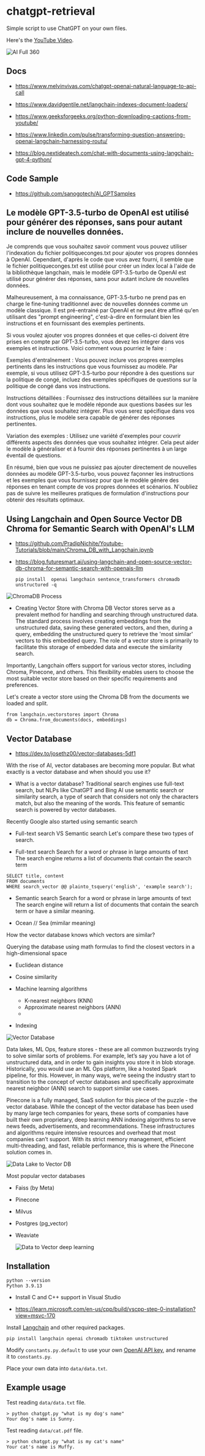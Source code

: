 # chatgpt-retrieval

Simple script to use ChatGPT on your own files.

Here's the [YouTube Video](https://youtu.be/9AXP7tCI9PI).

![AI  Full 360](https://github.com/sanogotech/chatgpt-retrieval/blob/main/images/AIfullcompenent.jpg)

## Docs

- https://www.melvinvivas.com/chatgpt-openai-natural-language-to-api-call

- https://www.davidgentile.net/langchain-indexes-document-loaders/

- https://www.geeksforgeeks.org/python-downloading-captions-from-youtube/

- https://www.linkedin.com/pulse/transforming-question-answering-openai-langchain-harnessing-routu/

- https://blog.nextideatech.com/chat-with-documents-using-langchain-gpt-4-python/

##  Code Sample

- https://github.com/sanogotech/AI_GPTSamples
  
##   Le modèle GPT-3.5-turbo de OpenAI est utilisé pour générer des réponses, sans pour autant inclure de nouvelles données.


Je comprends que vous souhaitez savoir comment vous pouvez utiliser l'indexation du fichier politiqueconges.txt pour ajouter vos propres données à OpenAI. Cependant, d'après le code que vous avez fourni, il semble que le fichier politiqueconges.txt est utilisé pour créer un index local à l'aide de la bibliothèque langchain, mais le modèle GPT-3.5-turbo de OpenAI est utilisé pour générer des réponses, sans pour autant inclure de nouvelles données.

Malheureusement, à ma connaissance, GPT-3.5-turbo ne prend pas en charge le fine-tuning traditionnel avec de nouvelles données comme un modèle classique. Il est pré-entrainé par OpenAI et ne peut être affiné qu'en utilisant des "prompt engineering", c'est-à-dire en formulant bien les instructions et en fournissant des exemples pertinents.

Si vous voulez ajouter vos propres données et que celles-ci doivent être prises en compte par GPT-3.5-turbo, vous devez les intégrer dans vos exemples et instructions. Voici comment vous pourriez le faire :

Exemples d'entraînement : Vous pouvez inclure vos propres exemples pertinents dans les instructions que vous fournissez au modèle. Par exemple, si vous utilisez GPT-3.5-turbo pour répondre à des questions sur la politique de congé, incluez des exemples spécifiques de questions sur la politique de congé dans vos instructions.

Instructions détaillées : Fournissez des instructions détaillées sur la manière dont vous souhaitez que le modèle réponde aux questions basées sur les données que vous souhaitez intégrer. Plus vous serez spécifique dans vos instructions, plus le modèle sera capable de générer des réponses pertinentes.

Variation des exemples : Utilisez une variété d'exemples pour couvrir différents aspects des données que vous souhaitez intégrer. Cela peut aider le modèle à généraliser et à fournir des réponses pertinentes à un large éventail de questions.

En résumé, bien que vous ne puissiez pas ajouter directement de nouvelles données au modèle GPT-3.5-turbo, vous pouvez façonner les instructions et les exemples que vous fournissez pour que le modèle génère des réponses en tenant compte de vos propres données et scénarios. N'oubliez pas de suivre les meilleures pratiques de formulation d'instructions pour obtenir des résultats optimaux.

## Using Langchain and Open Source Vector DB Chroma for Semantic Search with OpenAI's LLM

* https://github.com/PradipNichite/Youtube-Tutorials/blob/main/Chroma_DB_with_Langchain.ipynb

* https://blog.futuresmart.ai/using-langchain-and-open-source-vector-db-chroma-for-semantic-search-with-openais-llm
  
  ```
  pip install  openai langchain sentence_transformers chromadb unstructured -q
   ```

![ChromaDB Process](https://github.com/sanogotech/chatgpt-retrieval/blob/main/images/chromadbLLM.png)

* Creating Vector Store with Chroma DB
Vector stores serve as a prevalent method for handling and searching through unstructured data. The standard process involves creating embeddings from the unstructured data, saving these generated vectors, and then, during a query, embedding the unstructured query to retrieve the 'most similar' vectors to this embedded query. The role of a vector store is primarily to facilitate this storage of embedded data and execute the similarity search.

Importantly, Langchain offers support for various vector stores, including Chroma, Pinecone, and others. This flexibility enables users to choose the most suitable vector store based on their specific requirements and preferences.

Let's create a vector store using the Chroma DB from the documents we loaded and split.


  ```
from langchain.vectorstores import Chroma
db = Chroma.from_documents(docs, embeddings)
  ```

## Vector Database

* https://dev.to/josethz00/vector-databases-5df1
  
With the rise of AI, vector databases are becoming more popular. But what exactly is a vector database and when should you use it?

* What is a vector database?
Traditional search engines use full-text search, but NLPs like ChatGPT and Bing AI use semantic search or similarity search, a type of search that considers not only the characters match, but also the meaning of the words. This feature of semantic search is powered by vector databases.

 Recently Google also started using semantic search
 

* Full-text search VS Semantic search
Let's compare these two types of search.

- Full-text search
Search for a word or phrase in large amounts of text
The search engine returns a list of documents that contain the search term

```
SELECT title, content
FROM documents
WHERE search_vector @@ plainto_tsquery('english', 'example search');

```

- Semantic search
Search for a word or phrase in large amounts of text
The search engine will return a list of documents that contain the search term or have a similar meaning.

*  Ocean // Sea (mimilar meaning)
  
How the vector database knows which vectors are similar?

Querying the database using math formulas to find the closest vectors in a high-dimensional space

* Euclidean distance
* Cosine similarity

* Machine learning algorithms

  - K-nearest neighbors (KNN)
  - Approximate nearest neighbors (ANN)
  -
* Indexing

![Vector  Database](https://github.com/sanogotech/chatgpt-retrieval/blob/main/images/vectorDatabase.png)


Data lakes, ML Ops, feature stores - these are all common buzzwords trying to solve similar sorts of problems. For example, let’s say you have a lot of unstructured data, and in order to gain insights you store it in blob storage. Historically, you would use an ML Ops platform, like a hosted Spark pipeline, for this. However, in many ways, we’re seeing the industry start to transition to the concept of vector databases and specifically approximate nearest neighbor (ANN) search to support similar use cases.


Pinecone is a fully managed, SaaS solution for this piece of the puzzle - the vector database. While the concept of the vector database has been used by many large tech companies for years, these sorts of companies have built their own proprietary, deep learning ANN indexing algorithms to serve news feeds, advertisements, and recommendations. These infrastructures and algorithms require intensive resources and overhead that most companies can’t support. With its strict memory management, efficient multi-threading, and fast, reliable performance, this is where the Pinecone solution comes in.

![Data Lake to Vector DB](https://github.com/sanogotech/chatgpt-retrieval/blob/main/images/DatalakeTopVectorDb.png)

Most popular vector databases
- Faiss (by Meta)
- Pinecone
- Milvus
- Postgres (pg_vector)
- Weaviate

  ![ Data to Vector deep learning](https://github.com/sanogotech/chatgpt-retrieval/blob/main/images/deeplearningvector.png)

## Installation

```
python --version
Python 3.9.13
```

* Install C and C++ support in Visual Studio

* https://learn.microsoft.com/en-us/cpp/build/vscpp-step-0-installation?view=msvc-170

Install [Langchain](https://github.com/hwchase17/langchain) and other required packages.
```
pip install langchain openai chromadb tiktoken unstructured
```
Modify `constants.py.default` to use your own [OpenAI API key](https://platform.openai.com/account/api-keys), and rename it to `constants.py`.

Place your own data into `data/data.txt`.

## Example usage
Test reading `data/data.txt` file.
```
> python chatgpt.py "what is my dog's name"
Your dog's name is Sunny.
```

Test reading `data/cat.pdf` file.
```
> python chatgpt.py "what is my cat's name"
Your cat's name is Muffy.
```
